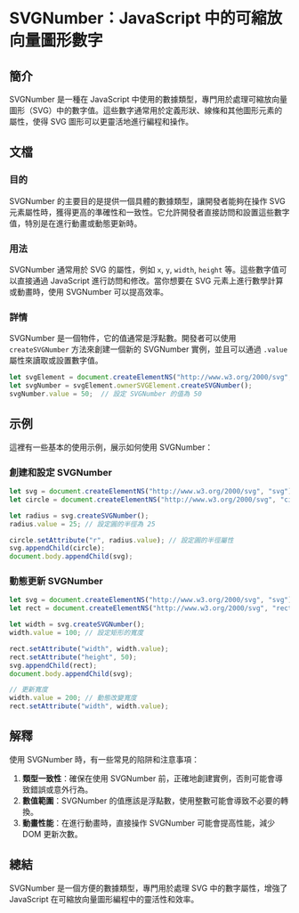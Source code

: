 <!--
Meta Description: # SVGNumber：JavaScript 中的可縮放向量圖形數字 ## 簡介 SVGNumber 是一種在 JavaScript 中使用的數據類型，專門用於處理可縮放向量圖形（SVG）中的數字值。這些數字通常用於定義形狀、線條和其他圖形元素的屬性，使得 SVG 圖形可以更靈活地進行編程和操作。 ...
Meta Keywords: svg, svgnumber, width, value, let
-->

# SVGNumber：JavaScript 中的可縮放向量圖形數字

## 簡介
SVGNumber 是一種在 JavaScript 中使用的數據類型，專門用於處理可縮放向量圖形（SVG）中的數字值。這些數字通常用於定義形狀、線條和其他圖形元素的屬性，使得 SVG 圖形可以更靈活地進行編程和操作。

## 文檔
### 目的
SVGNumber 的主要目的是提供一個具體的數據類型，讓開發者能夠在操作 SVG 元素屬性時，獲得更高的準確性和一致性。它允許開發者直接訪問和設置這些數字值，特別是在進行動畫或動態更新時。

### 用法
SVGNumber 通常用於 SVG 的屬性，例如 `x`, `y`, `width`, `height` 等。這些數字值可以直接通過 JavaScript 進行訪問和修改。當你想要在 SVG 元素上進行數學計算或動畫時，使用 SVGNumber 可以提高效率。

### 詳情
SVGNumber 是一個物件，它的值通常是浮點數。開發者可以使用 `createSVGNumber` 方法來創建一個新的 SVGNumber 實例，並且可以通過 `.value` 屬性來讀取或設置數字值。

```javascript
let svgElement = document.createElementNS("http://www.w3.org/2000/svg", "circle");
let svgNumber = svgElement.ownerSVGElement.createSVGNumber();
svgNumber.value = 50;  // 設定 SVGNumber 的值為 50
```

## 示例
這裡有一些基本的使用示例，展示如何使用 SVGNumber：

### 創建和設定 SVGNumber
```javascript
let svg = document.createElementNS("http://www.w3.org/2000/svg", "svg");
let circle = document.createElementNS("http://www.w3.org/2000/svg", "circle");

let radius = svg.createSVGNumber();
radius.value = 25; // 設定圓的半徑為 25

circle.setAttribute("r", radius.value); // 設定圓的半徑屬性
svg.appendChild(circle);
document.body.appendChild(svg);
```

### 動態更新 SVGNumber
```javascript
let svg = document.createElementNS("http://www.w3.org/2000/svg", "svg");
let rect = document.createElementNS("http://www.w3.org/2000/svg", "rect");

let width = svg.createSVGNumber();
width.value = 100; // 設定矩形的寬度

rect.setAttribute("width", width.value);
rect.setAttribute("height", 50);
svg.appendChild(rect);
document.body.appendChild(svg);

// 更新寬度
width.value = 200; // 動態改變寬度
rect.setAttribute("width", width.value);
```

## 解釋
使用 SVGNumber 時，有一些常見的陷阱和注意事項：

1. **類型一致性**：確保在使用 SVGNumber 前，正確地創建實例，否則可能會導致錯誤或意外行為。
2. **數值範圍**：SVGNumber 的值應該是浮點數，使用整數可能會導致不必要的轉換。
3. **動畫性能**：在進行動畫時，直接操作 SVGNumber 可能會提高性能，減少 DOM 更新次數。

## 總結
SVGNumber 是一個方便的數據類型，專門用於處理 SVG 中的數字屬性，增強了 JavaScript 在可縮放向量圖形編程中的靈活性和效率。